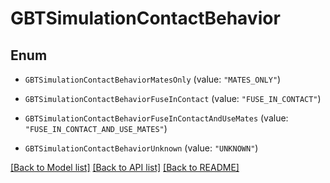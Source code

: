 # GBTSimulationContactBehavior

## Enum


* `GBTSimulationContactBehaviorMatesOnly` (value: `"MATES_ONLY"`)

* `GBTSimulationContactBehaviorFuseInContact` (value: `"FUSE_IN_CONTACT"`)

* `GBTSimulationContactBehaviorFuseInContactAndUseMates` (value: `"FUSE_IN_CONTACT_AND_USE_MATES"`)

* `GBTSimulationContactBehaviorUnknown` (value: `"UNKNOWN"`)


[[Back to Model list]](../README.md#documentation-for-models) [[Back to API list]](../README.md#documentation-for-api-endpoints) [[Back to README]](../README.md)


